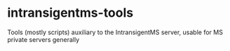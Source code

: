 # intransigentms-tools
Tools (mostly scripts) auxiliary to the IntransigentMS server, usable for MS private servers generally
